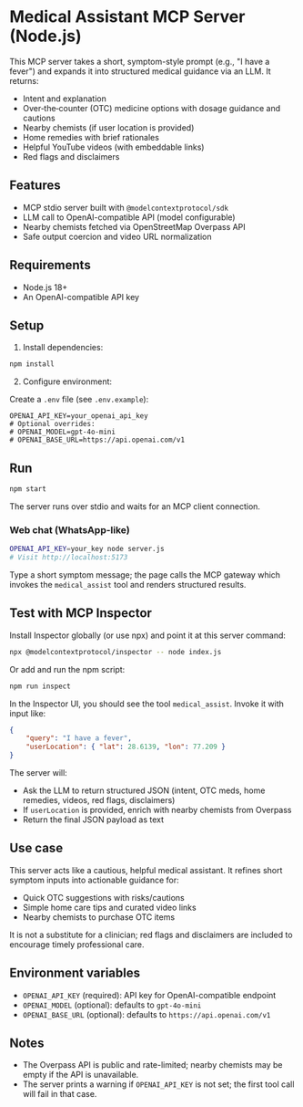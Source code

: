 # Medical Assistant MCP Server (Node.js)

This MCP server takes a short, symptom-style prompt (e.g., "I have a fever") and expands it into structured medical guidance via an LLM. It returns:

-   Intent and explanation
-   Over‑the‑counter (OTC) medicine options with dosage guidance and cautions
-   Nearby chemists (if user location is provided)
-   Home remedies with brief rationales
-   Helpful YouTube videos (with embeddable links)
-   Red flags and disclaimers

## Features

-   MCP stdio server built with `@modelcontextprotocol/sdk`
-   LLM call to OpenAI-compatible API (model configurable)
-   Nearby chemists fetched via OpenStreetMap Overpass API
-   Safe output coercion and video URL normalization

## Requirements

-   Node.js 18+
-   An OpenAI-compatible API key

## Setup

1. Install dependencies:

```bash
npm install
```

2. Configure environment:

Create a `.env` file (see `.env.example`):

```env
OPENAI_API_KEY=your_openai_api_key
# Optional overrides:
# OPENAI_MODEL=gpt-4o-mini
# OPENAI_BASE_URL=https://api.openai.com/v1
```

## Run

```bash
npm start
```

The server runs over stdio and waits for an MCP client connection.

### Web chat (WhatsApp-like)

```bash
OPENAI_API_KEY=your_key node server.js
# Visit http://localhost:5173
```

Type a short symptom message; the page calls the MCP gateway which invokes the `medical_assist` tool and renders structured results.

## Test with MCP Inspector

Install Inspector globally (or use npx) and point it at this server command:

```bash
npx @modelcontextprotocol/inspector -- node index.js
```

Or add and run the npm script:

```bash
npm run inspect
```

In the Inspector UI, you should see the tool `medical_assist`. Invoke it with input like:

```json
{
    "query": "I have a fever",
    "userLocation": { "lat": 28.6139, "lon": 77.209 }
}
```

The server will:

-   Ask the LLM to return structured JSON (intent, OTC meds, home remedies, videos, red flags, disclaimers)
-   If `userLocation` is provided, enrich with nearby chemists from Overpass
-   Return the final JSON payload as text

## Use case

This server acts like a cautious, helpful medical assistant. It refines short symptom inputs into actionable guidance for:

-   Quick OTC suggestions with risks/cautions
-   Simple home care tips and curated video links
-   Nearby chemists to purchase OTC items

It is not a substitute for a clinician; red flags and disclaimers are included to encourage timely professional care.

## Environment variables

-   `OPENAI_API_KEY` (required): API key for OpenAI-compatible endpoint
-   `OPENAI_MODEL` (optional): defaults to `gpt-4o-mini`
-   `OPENAI_BASE_URL` (optional): defaults to `https://api.openai.com/v1`

## Notes

-   The Overpass API is public and rate-limited; nearby chemists may be empty if the API is unavailable.
-   The server prints a warning if `OPENAI_API_KEY` is not set; the first tool call will fail in that case.
